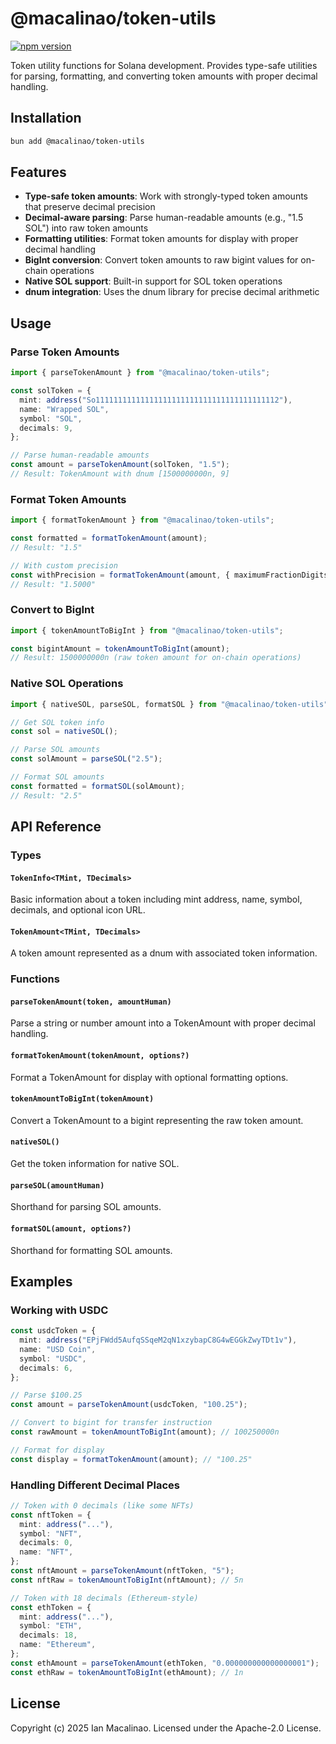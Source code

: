 # @macalinao/token-utils

[![npm version](https://img.shields.io/npm/v/@macalinao/token-utils.svg)](https://www.npmjs.com/package/@macalinao/token-utils)

Token utility functions for Solana development. Provides type-safe utilities for parsing, formatting, and converting token amounts with proper decimal handling.

## Installation

```bash
bun add @macalinao/token-utils
```

## Features

- **Type-safe token amounts**: Work with strongly-typed token amounts that preserve decimal precision
- **Decimal-aware parsing**: Parse human-readable amounts (e.g., "1.5 SOL") into raw token amounts
- **Formatting utilities**: Format token amounts for display with proper decimal handling
- **BigInt conversion**: Convert token amounts to raw bigint values for on-chain operations
- **Native SOL support**: Built-in support for SOL token operations
- **dnum integration**: Uses the dnum library for precise decimal arithmetic

## Usage

### Parse Token Amounts

```typescript
import { parseTokenAmount } from "@macalinao/token-utils";

const solToken = {
  mint: address("So11111111111111111111111111111111111111112"),
  name: "Wrapped SOL",
  symbol: "SOL",
  decimals: 9,
};

// Parse human-readable amounts
const amount = parseTokenAmount(solToken, "1.5");
// Result: TokenAmount with dnum [1500000000n, 9]
```

### Format Token Amounts

```typescript
import { formatTokenAmount } from "@macalinao/token-utils";

const formatted = formatTokenAmount(amount);
// Result: "1.5"

// With custom precision
const withPrecision = formatTokenAmount(amount, { maximumFractionDigits: 4 });
// Result: "1.5000"
```

### Convert to BigInt

```typescript
import { tokenAmountToBigInt } from "@macalinao/token-utils";

const bigintAmount = tokenAmountToBigInt(amount);
// Result: 1500000000n (raw token amount for on-chain operations)
```

### Native SOL Operations

```typescript
import { nativeSOL, parseSOL, formatSOL } from "@macalinao/token-utils";

// Get SOL token info
const sol = nativeSOL();

// Parse SOL amounts
const solAmount = parseSOL("2.5");

// Format SOL amounts
const formatted = formatSOL(solAmount);
// Result: "2.5"
```

## API Reference

### Types

#### `TokenInfo<TMint, TDecimals>`

Basic information about a token including mint address, name, symbol, decimals, and optional icon URL.

#### `TokenAmount<TMint, TDecimals>`

A token amount represented as a dnum with associated token information.

### Functions

#### `parseTokenAmount(token, amountHuman)`

Parse a string or number amount into a TokenAmount with proper decimal handling.

#### `formatTokenAmount(tokenAmount, options?)`

Format a TokenAmount for display with optional formatting options.

#### `tokenAmountToBigInt(tokenAmount)`

Convert a TokenAmount to a bigint representing the raw token amount.

#### `nativeSOL()`

Get the token information for native SOL.

#### `parseSOL(amountHuman)`

Shorthand for parsing SOL amounts.

#### `formatSOL(amount, options?)`

Shorthand for formatting SOL amounts.

## Examples

### Working with USDC

```typescript
const usdcToken = {
  mint: address("EPjFWdd5AufqSSqeM2qN1xzybapC8G4wEGGkZwyTDt1v"),
  name: "USD Coin",
  symbol: "USDC",
  decimals: 6,
};

// Parse $100.25
const amount = parseTokenAmount(usdcToken, "100.25");

// Convert to bigint for transfer instruction
const rawAmount = tokenAmountToBigInt(amount); // 100250000n

// Format for display
const display = formatTokenAmount(amount); // "100.25"
```

### Handling Different Decimal Places

```typescript
// Token with 0 decimals (like some NFTs)
const nftToken = {
  mint: address("..."),
  symbol: "NFT",
  decimals: 0,
  name: "NFT",
};
const nftAmount = parseTokenAmount(nftToken, "5");
const nftRaw = tokenAmountToBigInt(nftAmount); // 5n

// Token with 18 decimals (Ethereum-style)
const ethToken = {
  mint: address("..."),
  symbol: "ETH",
  decimals: 18,
  name: "Ethereum",
};
const ethAmount = parseTokenAmount(ethToken, "0.000000000000000001");
const ethRaw = tokenAmountToBigInt(ethAmount); // 1n
```

## License

Copyright (c) 2025 Ian Macalinao. Licensed under the Apache-2.0 License.
